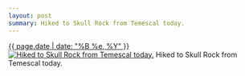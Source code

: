 ```yaml
---
layout: post
summary: Hiked to Skull Rock from Temescal today.
---
```


<p>
  <time><a href="/389">{{ page.date | date: "%B %e, %Y" }}</a></time>
  <a href="/389"><img src="{{ site.assets_url }}/389-484.jpg" srcset="{{ site.assets_url }}/389-968.jpg 968w, {{ site.assets_url }}/389-726.jpg 726w, {{ site.assets_url }}/389-484.jpg 484w, {{ site.assets_url }}/389-242.jpg 242w" sizes="(min-width: 700px) 50vw, calc(100vw - 2rem)" alt="Hiked to Skull Rock from Temescal today." /></a>
  <span>Hiked to Skull Rock from Temescal today.</span>
</p>
